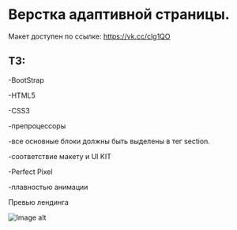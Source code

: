 

# Верстка адаптивной страницы.



Макет доступен по ссылке: https://vk.cc/clg1QO



## ТЗ:

-BootStrap

-HTML5
 
-CSS3


-препроцессоры

-все основные блоки должны быть выделены в тег section.


-соответствие макету и UI KIT


-Perfect Pixel


-плавностью анимации

Превью лендинга

![Image alt](https://github.com/AeolusG/Krayt-layout-test-task/blob/main/src/images/%D0%9F%D1%80%D0%B5%D0%B2%D1%8C%D1%8E_photo-resizer.ru.png)
